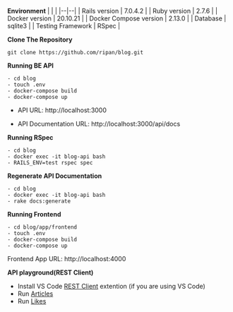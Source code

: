 **Environment**
|  |  |
|--|--|
| Rails version | 7.0.4.2  |
| Ruby version | 2.7.6  |
| Docker version | 20.10.21  |
| Docker Compose version | 2.13.0  |
| Database | sqlite3  |
| Testing Framework | RSpec  |

**Clone The Repository**
```
git clone https://github.com/ripan/blog.git
```

**Running BE API** 
```
- cd blog
- touch .env
- docker-compose build
- docker-compose up
```
- API URL: http://localhost:3000

- API Documentation URL: http://localhost:3000/api/docs

**Running RSpec** 
```
- cd blog
- docker exec -it blog-api bash
- RAILS_ENV=test rspec spec
```
**Regenerate API Documentation** 
```
- cd blog
- docker exec -it blog-api bash
- rake docs:generate
```

**Running Frontend** 
```
- cd blog/app/frontend
- touch .env
- docker-compose build
- docker-compose up
```
Frontend App URL: http://localhost:4000

**API playground(REST Client)** 
- Install VS Code [REST Client](https://marketplace.visualstudio.com/items?itemName=humao.rest-client) extention (if you are using VS Code)
- Run [Articles](doc/rest_client/articles.http)
- Run [Likes](doc/rest_client/likes.http)
